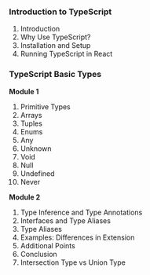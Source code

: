 ### Introduction to TypeScript
1. Introduction
2. Why Use TypeScript?
3. Installation and Setup
4. Running TypeScript in React

### TypeScript Basic Types
**Module 1**
1. Primitive Types
2. Arrays
3. Tuples
4. Enums
5. Any
6. Unknown
7. Void
8. Null
9. Undefined
10. Never

**Module 2**
1. Type Inference and Type Annotations
2. Interfaces and Type Aliases
3. Type Aliases
4. Examples: Differences in Extension
5. Additional Points
6. Conclusion
7. Intersection Type vs Union Type